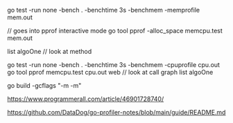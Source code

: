 go test -run none -bench . -benchtime 3s -benchmem -memprofile mem.out

// goes into pprof interactive mode
go tool pprof -alloc_space memcpu.test mem.out

list algoOne // look at method


go test -run none -bench . -benchtime 3s -benchmem -cpuprofile cpu.out
go tool pprof memcpu.test cpu.out
web // look at call graph
list algoOne

go build -gcflags "-m -m"


https://www.programmerall.com/article/46901728740/

https://github.com/DataDog/go-profiler-notes/blob/main/guide/README.md